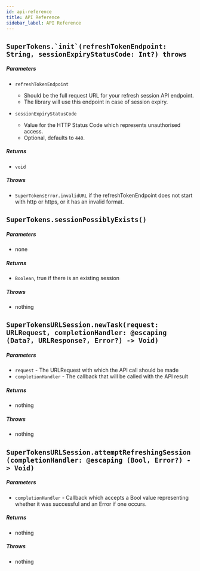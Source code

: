 ```yaml
---
id: api-reference
title: API Reference
sidebar_label: API Reference
---
```


## ```SuperTokens.`init`(refreshTokenEndpoint: String, sessionExpiryStatusCode: Int?) throws```
##### Parameters
- ```refreshTokenEndpoint```
    - Should be the full request URL for your refresh session API endpoint. 
    - The library will use this endpoint in case of session expiry.

- ```sessionExpiryStatusCode```
    - Value for the HTTP Status Code which represents unauthorised access.
    - Optional, defaults to ```440```.

##### Returns
- ```void```

##### Throws
- ```SuperTokensError.invalidURL``` if the refreshTokenEndpoint does not start with http or https, or it has an invalid format.

<div class="divider"></div>

## ```SuperTokens.sessionPossiblyExists()```
##### Parameters
- none

##### Returns
- ```Boolean```, true if there is an existing session

##### Throws
- nothing

<div class="divider"></div>

## ```SuperTokensURLSession.newTask(request: URLRequest, completionHandler: @escaping (Data?, URLResponse?, Error?) -> Void)```
##### Parameters
- ```request``` - The URLRequest with which the API call should be made
- ```completionHandler``` - The callback that will be called with the API result

##### Returns
- nothing

##### Throws
- nothing

<div class="divider"></div>

## ```SuperTokensURLSession.attemptRefreshingSession(completionHandler: @escaping (Bool, Error?) -> Void)```
##### Parameters
- ```completionHandler``` - Callback which accepts a Bool value representing whether it was successful and an Error if one occurs.

##### Returns
- nothing

##### Throws
- nothing